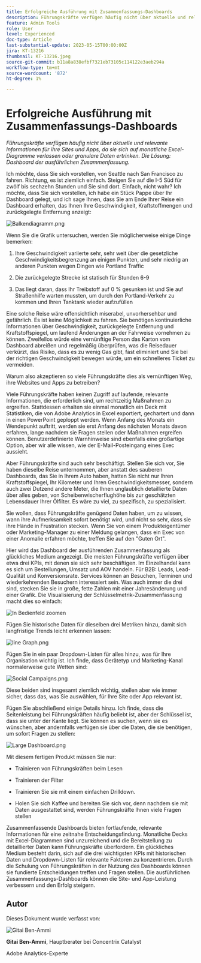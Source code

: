 ```yaml
---
title: Erfolgreiche Ausführung mit Zusammenfassungs-Dashboards
description: Führungskräfte verfügen häufig nicht über aktuelle und relevante Informationen für ihre Sites und Apps, da sie sich auf monatliche Excel-Diagramme verlassen oder granulare Daten ertrinken. Die Lösung - Dashboard der ausführlichen Zusammenfassung.
feature: Admin Tools
role: User
level: Experienced
doc-type: Article
last-substantial-update: 2023-05-15T00:00:00Z
jira: KT-13216
thumbnail: KT-13216.jpeg
source-git-commit: b11a8a838efbf7321eb73105c114122e3aeb294a
workflow-type: tm+mt
source-wordcount: '872'
ht-degree: 1%

---
```



# Erfolgreiche Ausführung mit Zusammenfassungs-Dashboards

_Führungskräfte verfügen häufig nicht über aktuelle und relevante Informationen für ihre Sites und Apps, da sie sich auf monatliche Excel-Diagramme verlassen oder granulare Daten ertrinken. Die Lösung: Dashboard der ausführlichen Zusammenfassung._

Ich möchte, dass Sie sich vorstellen, von Seattle nach San Francisco zu fahren. Richtung, es ist ziemlich einfach. Steigen Sie auf die I-5 Süd für zwölf bis sechzehn Stunden und Sie sind dort. Einfach, nicht wahr? Ich möchte, dass Sie sich vorstellen, ich habe ein Stück Pappe über Ihr Dashboard gelegt, und ich sage Ihnen, dass Sie am Ende Ihrer Reise ein Dashboard erhalten, das Ihnen Ihre Geschwindigkeit, Kraftstoffmengen und zurückgelegte Entfernung anzeigt:

![Balkendiagramm.png](assets/bar-graph.png)

Wenn Sie die Grafik untersuchen, werden Sie möglicherweise einige Dinge bemerken:

1. Ihre Geschwindigkeit variierte sehr, sehr weit über die gesetzliche Geschwindigkeitsbegrenzung an einigen Punkten, und sehr niedrig an anderen Punkten wegen Dingen wie Portland Traffic

1. Die zurückgelegte Strecke ist statisch für Stunden 6-9

1. Das liegt daran, dass Ihr Treibstoff auf 0 % gesunken ist und Sie auf Straßenhilfe warten mussten, um durch den Portland-Verkehr zu kommen und Ihren Tanktank wieder aufzufüllen

Eine solche Reise wäre offensichtlich miserabel, unvorhersehbar und gefährlich.
Es ist keine Möglichkeit zu fahren. Sie benötigen kontinuierliche Informationen über Geschwindigkeit, zurückgelegte Entfernung und Kraftstoffspiegel, um laufend Änderungen an der Fahrweise vornehmen zu können. Zweifellos würde eine vernünftige Person das Karton vom Dashboard abreißen und regelmäßig überprüfen, was die Reisedauer verkürzt, das Risiko, dass es zu wenig Gas gibt, fast eliminiert und Sie bei der richtigen Geschwindigkeit bewegen würde, um ein schnelleres Ticket zu vermeiden.

Warum also akzeptieren so viele Führungskräfte dies als vernünftigen Weg, ihre Websites und Apps zu betreiben?

Viele Führungskräfte haben keinen Zugriff auf laufende, relevante Informationen, die erforderlich sind, um rechtzeitig Maßnahmen zu ergreifen. Stattdessen erhalten sie einmal monatlich ein Deck mit Statistiken, die von Adobe Analytics in Excel exportiert, gechartert und dann in einen PowerPoint geploppt werden. Wenn Anfang des Monats ein Wendepunkt auftritt, werden sie erst Anfang des nächsten Monats davon erfahren, lange nachdem sie Fragen stellen oder Maßnahmen ergreifen können.
Benutzerdefinierte Warnhinweise sind ebenfalls eine großartige Option, aber wir alle wissen, wie der E-Mail-Posteingang eines Exec aussieht.

Aber Führungskräfte sind auch sehr beschäftigt. Stellen Sie sich vor, Sie haben dieselbe Reise unternommen, aber anstatt des sauberen Dashboards, das Sie in Ihrem Auto haben, hatten Sie nicht nur Ihren Kraftstoffspiegel, Ihr Kilometer und Ihren Geschwindigkeitsmesser, sondern auch zwei Dutzend andere Meter, die Ihnen unglaublich detaillierte Daten über alles geben, von Scheibenwischerflughöhe bis zur geschätzten Lebensdauer Ihrer Ölfilter.
Es wäre zu viel, zu spezifisch, zu spezialisiert.

Sie wollen, dass Führungskräfte genügend Daten haben, um zu wissen, wann ihre Aufmerksamkeit sofort benötigt wird, und nicht so sehr, dass sie ihre Hände in Frustration stecken. Wenn Sie von einem Produkteigentümer oder Marketing-Manager zu einer Meldung gelangen, dass ein Exec von einer Anomalie erfahren möchte, treffen Sie auf den &quot;Guten Ort&quot;.

Hier wird das Dashboard der ausführenden Zusammenfassung als glückliches Medium angezeigt. Die meisten Führungskräfte verfügen über etwa drei KPIs, mit denen sie sich sehr beschäftigen. Im Einzelhandel kann es sich um Bestellungen, Umsatz und AOV handeln. Für B2B: Leads, Lead-Qualität und Konversionsrate. Services können an Besuchen, Terminen und wiederkehrenden Besuchern interessiert sein. Was auch immer die drei sind, stecken Sie sie in große, fette Zahlen mit einer Jahresänderung und einer Grafik. Die Visualisierung der Schlüsselmetrik-Zusammenfassung macht dies so einfach:

![In Bedienfeld zoomen](assets/zoom-in-panel.png)

Fügen Sie historische Daten für dieselben drei Metriken hinzu, damit sich langfristige Trends leicht erkennen lassen:

![line Graph.png](assets/line-graph.png)

Fügen Sie in ein paar Dropdown-Listen für alles hinzu, was für Ihre Organisation wichtig ist. Ich finde, dass Gerätetyp und Marketing-Kanal normalerweise gute Wetten sind:

![Social Campaigns.png](assets/social-campaigns.png)

Diese beiden sind insgesamt ziemlich wichtig, stellen aber wie immer sicher, dass das, was Sie auswählen, für Ihre Site oder App relevant ist.

Fügen Sie abschließend einige Details hinzu. Ich finde, dass die Seitenleistung bei Führungskräften häufig beliebt ist, aber der Schlüssel ist, dass sie unter der Kante liegt.
Sie können es suchen, wenn sie es wünschen, aber andernfalls verfügen sie über die Daten, die sie benötigen, um sofort Fragen zu stellen:

![Large Dashboard.png](assets/large-dashboard.png)

Mit diesem fertigen Produkt müssen Sie nur:

- Trainieren von Führungskräften beim Lesen

- Trainieren der Filter

- Trainieren Sie sie mit einem einfachen Drilldown.

- Holen Sie sich Kaffee und bereiten Sie sich vor, denn nachdem sie mit Daten ausgestattet sind, werden Führungskräfte Ihnen viele Fragen stellen

Zusammenfassende Dashboards bieten fortlaufende, relevante Informationen für eine zeitnahe Entscheidungsfindung. Monatliche Decks mit Excel-Diagrammen sind unzureichend und die Bereitstellung zu detaillierter Daten kann Führungskräfte überfordern. Ein glückliches Medium besteht darin, sich auf die drei wichtigsten KPIs mit historischen Daten und Dropdown-Listen für relevante Faktoren zu konzentrieren. Durch die Schulung von Führungskräften in der Nutzung des Dashboards können sie fundierte Entscheidungen treffen und Fragen stellen. Die ausführlichen Zusammenfassungs-Dashboards können die Site- und App-Leistung verbessern und den Erfolg steigern.

## Autor

Dieses Dokument wurde verfasst von:

![Gitai Ben-Ammi](assets/gitai-ben-ammi.png)

**Gitai Ben-Ammi**, Hauptberater bei Concentrix Catalyst

Adobe Analytics-Experte
